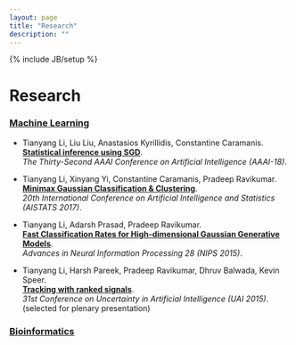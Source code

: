 ```yaml
---
layout: page
title: "Research"
description: ""
---
```

{% include JB/setup %}

# Research

### [Machine Learning](./)

* Tianyang Li, Liu Liu, Anastasios Kyrillidis, Constantine Caramanis. <br> **[Statistical inference using SGD](https://arxiv.org/abs/1705.07477)**. <br> *The Thirty-Second AAAI Conference on Artificial Intelligence (AAAI-18)*.

* Tianyang Li, Xinyang Yi, Constantine Caramanis, Pradeep Ravikumar. <br> **[Minimax Gaussian Classification & Clustering](./papers/aistats-2017-minimax-gaussian-classification-clustering.pdf)**. <br> *20th International Conference on Artificial Intelligence and Statistics (AISTATS 2017)*. 

* Tianyang Li, Adarsh Prasad, Pradeep Ravikumar. <br> **[Fast Classification Rates for High-dimensional Gaussian Generative Models](./papers/nips-2015-gaussian-classification.pdf)**. <br> *Advances in Neural Information Processing 28 (NIPS 2015)*.

* Tianyang Li, Harsh Pareek, Pradeep Ravikumar, Dhruv Balwada, Kevin Speer. <br> **[Tracking with ranked signals](./papers/uai-2015-tracking.pdf)**. <br> *31st Conference on Uncertainty in Artificial Intelligence (UAI 2015)*. (selected for plenary presentation)

### [Bioinformatics](./bioinformatics/)

